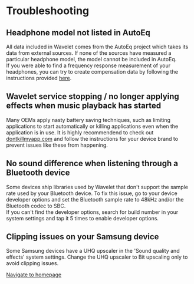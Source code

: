 # Troubleshooting

## Headphone model not listed in AutoEq
All data included in Wavelet comes from the AutoEq project which takes its data from external sources. If none of the sources have measured a particular headphone model, the model cannot be included in AutoEq.  
If you were able to find a frequency response measurement of your headphones, you can try to create compensation data by following the instructions provided [here](https://pittvandewitt.github.io/Wavelet/Import).


## Wavelet service stopping / no longer applying effects when music playback has started
Many OEMs apply nasty battery saving techniques, such as limiting applications to start automatically or killing applications even when the application is in use. It is highly recommendend to check out [dontkillmyapp.com](https://dontkillmyapp.com/) and follow the instructions for your device brand to prevent issues like these from happening.


## No sound difference when listening through a Bluetooth device
Some devices ship libraries used by Wavelet that don't support the sample rate used by your Bluetooth device. To fix this issue, go to your device developer options and set the Bluetooth sample rate to 48kHz and/or the Bluetooth codec to SBC.  
If you can't find the developer options, search for build number in your system settings and tap it 5 times to enable developer options.


## Clipping issues on your Samsung device
Some Samsung devices have a UHQ upscaler in the 'Sound quality and effects' system settings. Change the UHQ upscaler to Bit upscaling only to avoid clipping issues.

[Navigate to homepage](https://pittvandewitt.github.io/Wavelet/)